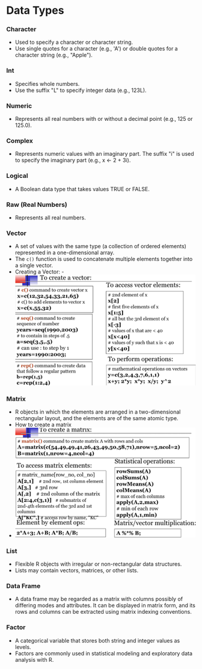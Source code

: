 # Data Types
### Character
  - Used to specify a character or character string.
  - Use single quotes for a character (e.g., 'A') or double quotes for a character string (e.g., "Apple").

### Int 
  - Specifies whole numbers.
  - Use the suffix "L" to specify integer data (e.g., 123L).

### Numeric
  - Represents all real numbers with or without a decimal point (e.g., 125 or 125.0).

### Complex
  - Represents numeric values with an imaginary part. The suffix "i" is used to specify the imaginary part (e.g., x <- 2 + 3i).

### Logical
  - A Boolean data type that takes values TRUE or FALSE.

### Raw (Real Numbers)
  - Represents all real numbers.

### Vector
  - A set of values with the same type (a collection of ordered elements) represented in a one-dimensional array.
  - The `c()` function is used to concatenate multiple elements together into a single vector.
  - Creating a Vector:
      -![plot](IMG_0253.jpg)

### Matrix
  - R objects in which the elements are arranged in a two-dimensional rectangular layout, and the elements are of the same atomic type.
  - How to create a matrix
  - ![plot](IMG_0254.jpg)

### List
  - Flexible R objects with irregular or non-rectangular data structures.
  - Lists may contain vectors, matrices, or other lists.

### Data Frame
  - A data frame may be regarded as a matrix with columns possibly of differing modes and attributes. It can be displayed in matrix form, and its rows and columns can be extracted using matrix indexing conventions.

### Factor
  - A categorical variable that stores both string and integer values as levels.
  - Factors are commonly used in statistical modeling and exploratory data analysis with R.
